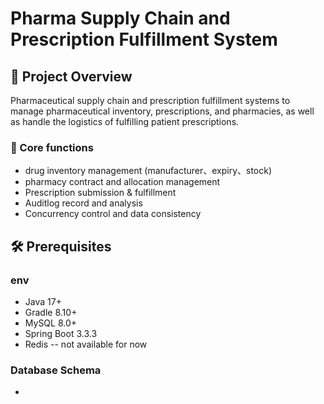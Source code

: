 # Pharma Supply Chain and Prescription Fulfillment System

## 📖 Project Overview
Pharmaceutical supply chain and prescription fulfillment systems to manage pharmaceutical inventory, prescriptions, and pharmacies, as well as handle the logistics of fulfilling patient prescriptions.

### 🎯 Core functions
- drug inventory management (manufacturer、expiry、stock)
- pharmacy contract and allocation management
- Prescription submission & fulfillment
- Auditlog record and analysis
- Concurrency control and data consistency

## 🛠 Prerequisites

### env
- Java 17+
- Gradle 8.10+
- MySQL 8.0+
- Spring Boot 3.3.3
- Redis -- not available for now

### Database Schema
- 

